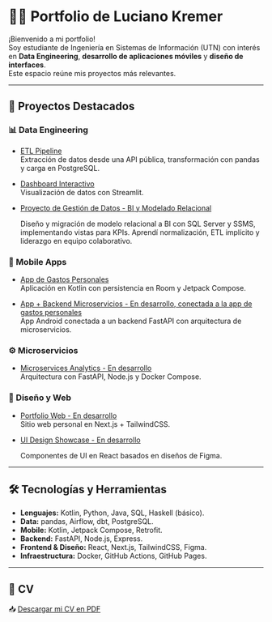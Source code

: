 # 👨‍💻 Portfolio de Luciano Kremer

¡Bienvenido a mi portfolio!  
Soy estudiante de Ingeniería en Sistemas de Información (UTN) con interés en **Data Engineering**, **desarrollo de aplicaciones móviles** y **diseño de interfaces**.  
Este espacio reúne mis proyectos más relevantes.

---

## 🚀 Proyectos Destacados

### 📊 Data Engineering
- [ETL Pipeline](https://github.com/LucianoAKremer/etl-data-pipeline)  
  Extracción de datos desde una API pública, transformación con pandas y carga en PostgreSQL.  

- [Dashboard Interactivo](https://github.com/LucianoAKremer/interactive-dashboard)  
  Visualización de datos con Streamlit.

- [Proyecto de Gestión de Datos - BI y Modelado Relacional](https://github.com/LucianoAKremer/Proyecto-SQL-Normalizacion-Migracion-Vistas)
  
  Diseño y migración de modelo relacional a BI con SQL Server y SSMS, implementando vistas para KPIs. Aprendí normalización, ETL implícito y liderazgo en equipo colaborativo.

### 📱 Mobile Apps
- [App de Gastos Personales](https://github.com/LucianoAKremer/personal-expenses-app)  
  Aplicación en Kotlin con persistencia en Room y Jetpack Compose.  

- [App + Backend Microservicios - En desarrollo, conectada a la app de gastos personales](https://github.com/LucianoAKremer/microservices-analytics)  
  App Android conectada a un backend FastAPI con arquitectura de microservicios.

### ⚙️ Microservicios
- [Microservices Analytics - En desarrollo](https://github.com/LucianoAKremer/microservices-analytics.git)  
  Arquitectura con FastAPI, Node.js y Docker Compose.

### 🎨 Diseño y Web
- [Portfolio Web - En desarrollo](https://usuario.github.io/portfolio-web)  
  Sitio web personal en Next.js + TailwindCSS.  

- [UI Design Showcase - En desarrollo](https://github.com/LucianoAKremer/ui-design-showcase.git) 

  Componentes de UI en React basados en diseños de Figma.

---

## 🛠️ Tecnologías y Herramientas
- **Lenguajes:** Kotlin, Python, Java, SQL, Haskell (básico).
- **Data:** pandas, Airflow, dbt, PostgreSQL.
- **Mobile:** Kotlin, Jetpack Compose, Retrofit.
- **Backend:** FastAPI, Node.js, Express.
- **Frontend & Diseño:** React, Next.js, TailwindCSS, Figma.
- **Infraestructura:** Docker, GitHub Actions, GitHub Pages.

---

## 📄 CV
📥 [Descargar mi CV en PDF](./assets/Luciano_Kremer_CV.pdf)

